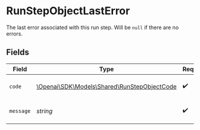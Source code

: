 # RunStepObjectLastError

The last error associated with this run step. Will be `null` if there are no errors.


## Fields

| Field                                                                                   | Type                                                                                    | Required                                                                                | Description                                                                             |
| --------------------------------------------------------------------------------------- | --------------------------------------------------------------------------------------- | --------------------------------------------------------------------------------------- | --------------------------------------------------------------------------------------- |
| `code`                                                                                  | [\Openai\SDK\Models\Shared\RunStepObjectCode](../../models/shared/RunStepObjectCode.md) | :heavy_check_mark:                                                                      | One of `server_error` or `rate_limit_exceeded`.                                         |
| `message`                                                                               | *string*                                                                                | :heavy_check_mark:                                                                      | A human-readable description of the error.                                              |
